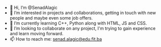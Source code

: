 - 👋 Hi, I’m @SenadAlagic
- 👀 I’m interested in projects and collaborations, getting in touch with new people and maybe even some job offers.
- 🌱 I’m currently learning C++, Python along with HTML, JS and CSS.
- 💞️ I’m looking to collaborate on any project, I'm trying to gain experience and learn moving forward.
- 📫 How to reach me: senad.alagic@edu.fit.ba 

<!---
SenadAlagic/SenadAlagic is a ✨ special ✨ repository because its `README.md` (this file) appears on your GitHub profile.
You can click the Preview link to take a look at your changes.
--->

